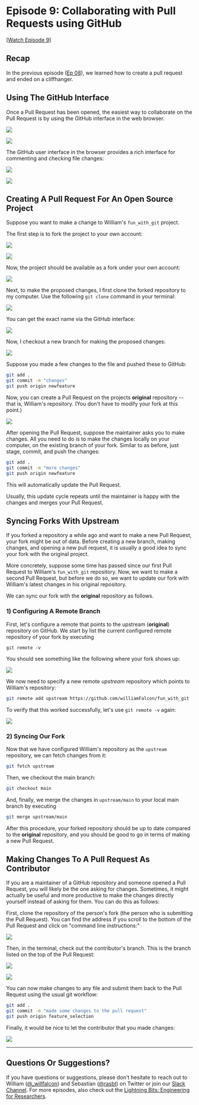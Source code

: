 # Episode 9: Collaborating with Pull Requests using GitHub

[[Watch Episode 9](https://youtu.be/7wb2wUMrkkE)]



## Recap

In the previous episode ([Ep 08](../ep08-github-pr/Ep08-ShowNotes)), we learned how to create a pull request and ended on a cliffhanger.



## Using The GitHub Interface



Once a Pull Request has been opened, the easiest way to collaborate on the Pull Request is by using the GitHub interface in the web browser.



![](Ep09-ShowNotes_figures/create-pull-request.png)

![](Ep09-ShowNotes_figures/pull-request-interface.png)



The GitHub user interface in the browser provides a rich interface for commenting and checking file changes:


![](Ep09-ShowNotes_figures/pr-com.png)

![](Ep09-ShowNotes_figures/pr-diff.png)




## Creating A Pull Request For An Open Source Project

Suppose you want to make a change to William's `fun_with_git` project. 

The first step is to fork the project to your own account:

![](Ep09-ShowNotes_figures/fork.png)

![](Ep09-ShowNotes_figures/fork-2.png)

Now, the project should be available as a fork under your own account:

![](Ep09-ShowNotes_figures/fork-3.png)

Next, to make the proposed changes, I first clone the forked repository to my computer. Use the following `git clone` command in your terminal:

![](Ep09-ShowNotes_figures/clone-1.png)

You can get the exact name via the GitHub interface:

![](Ep09-ShowNotes_figures/clone-2.png)


Now, I checkout a new branch for making the proposed changes:

![](Ep09-ShowNotes_figures/branch-1.png)

Suppose you made a few changes to the file and pushed these to GitHub:

```bash
git add .
git commit -m "changes"
git push origin newfeature
```


Now, you can create a Pull Request on the projects **original** repository -- that is, William's repository. (You don't have to modify your fork at this point.)

![](Ep09-ShowNotes_figures/changes-1.png)

After opening the Pull Request, suppose the maintainer asks you to make changes. All you need to do is to make the changes locally on your computer, on the existing branch of your fork. Similar to as before, just stage, commit, and push the changes:

```bash
git add .
git commit -m "more changes"
git push origin newfeature
```

This will automatically update the Pull Request.

Usually, this update cycle repeats until the maintainer is happy with the changes and merges your Pull Request.

## Syncing Forks With Upstream

If  you forked a repository a while ago and want to make a new Pull Request, your fork might be out of data. Before creating a new branch, making changes, and opening a new pull request, it is usually a good idea to sync your fork with the original project. 

More concretely,  suppose some time has passed since our first Pull Request to William's `fun_with_git` repository. Now, we want to make a second Pull Request, but before we do so, we want to update our fork with William's latest changes in his original repository.

We can sync our fork with the **original** repository as follows.



### 1) Configuring A Remote Branch

First, let's configure a remote that points to the upstream (**original**) repository on GitHub. We start by list the current configured remote repository of your fork by executing

```
git remote -v
```

You should see something like the following where your fork shows up:

![](Ep09-ShowNotes_figures/list-remote.png)

We now need to specify a new remote *upstream* repository which points to William's repository:



```bash
git remote add upstream https://github.com/williamFalcon/fun_with_git
```

To verify that this worked successfully, let's use `git remote -v` again:

![](Ep09-ShowNotes_figures/list-remote-2.png)

### 2) Syncing Our Fork

Now that we have configured William's repository as the `upstream` repository, we can fetch changes from it:



```bash
git fetch upstream
```



Then, we checkout the main branch:

```bash
git checkout main
```



And, finally, we merge the changes in `upstream/main` to your local main branch by executing



```bash
git merge upstream/main
```

After this procedure, your forked repository should be up to date compared to the **original** repository, and you should be good to go in terms of making a new Pull Request.



## Making Changes To A Pull Request As Contributor


If  you are a maintainer of a GitHub repository and someone opened a Pull Request, you will likely be the one asking for changes. Sometimes, it might actually be useful and more productive to make the changes directly yourself instead of asking for them. You can do this as follows:

First, clone the repository of the person's fork (the person who is submitting the Pull Request). You can find the address if you scroll to the bottom of the Pull Request and click on "command line instructions:"

![](Ep09-ShowNotes_figures/cli.png)

Then, in the terminal, check out the contributor's branch. This is the branch listed on the top of the Pull Request:

![](Ep09-ShowNotes_figures/branch-2.png)

![](Ep09-ShowNotes_figures/feat-sele.png)

You can now make changes to any file and submit them back to the Pull Request using the usual git workflow:



```bash
git add .
git commit -m "made some changes to the pull request"
git push origin feature_selection
```



Finally, it would be nice to let the contributor that you made changes:

![](Ep09-ShowNotes_figures/comment.png)


---




## Questions Or Suggestions?

If you have questions or suggestions, please don't hesitate to reach out to William ([@_willfalcon](https://twitter.com/_willfalcon)) and Sebastian ([@rasbt](https://twitter.com/rasbt)) on Twitter or join our [Slack Channel](https://pytorch-lightning.slack.com/archives/C03GS6MTCCQ). For more episodes, also check out the [Lightning Bits: Engineering for Researchers](http://pytorchlightning.ai/edu/engineering-class).

